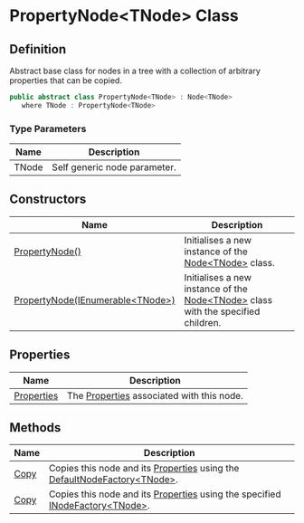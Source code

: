 # PropertyNode&lt;TNode&gt; Class
## Definition

Abstract base class for nodes in a tree with a collection of arbitrary properties that can be copied.

```c#
public abstract class PropertyNode<TNode> : Node<TNode>
   where TNode : PropertyNode<TNode>
```

### Type Parameters

| Name | Description |
| ---- | ----------- |
| TNode | Self generic node parameter. |

## Constructors

| Name | Description |
| ---- | ----------- |
| [PropertyNode()](MrKWatkins.Ast.PropertyNode-1.-ctor.md#mrkwatkins-ast-propertynode-1-ctor) | Initialises a new instance of the [Node&lt;TNode&gt;](MrKWatkins.Ast.Node-1.md) class. |
| [PropertyNode(IEnumerable&lt;TNode&gt;)](MrKWatkins.Ast.PropertyNode-1.-ctor.md#mrkwatkins-ast-propertynode-1-ctor(system-collections-generic-ienumerable((-0)))) | Initialises a new instance of the [Node&lt;TNode&gt;](MrKWatkins.Ast.Node-1.md) class with the specified children. |

## Properties

| Name | Description |
| ---- | ----------- |
| [Properties](MrKWatkins.Ast.PropertyNode-1.Properties.md) | The [Properties](MrKWatkins.Ast.Properties.md) associated with this node. |

## Methods

| Name | Description |
| ---- | ----------- |
| [Copy](MrKWatkins.Ast.PropertyNode-1.Copy.md#mrkwatkins-ast-propertynode-1-copy) | Copies this node and its [Properties](MrKWatkins.Ast.PropertyNode-1.Properties.md) using the [DefaultNodeFactory&lt;TNode&gt;](MrKWatkins.Ast.DefaultNodeFactory-1.md). |
| [Copy](MrKWatkins.Ast.PropertyNode-1.Copy.md#mrkwatkins-ast-propertynode-1-copy(mrkwatkins-ast-inodefactory((-0)))) | Copies this node and its [Properties](MrKWatkins.Ast.PropertyNode-1.Properties.md) using the specified [INodeFactory&lt;TNode&gt;](MrKWatkins.Ast.INodeFactory-1.md). |

